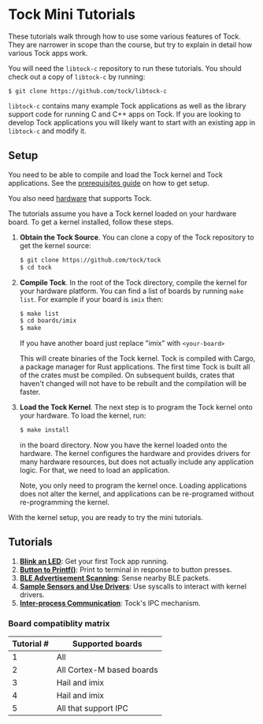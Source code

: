 Tock Mini Tutorials
===================

These tutorials walk through how to use some various features of Tock. They are
narrower in scope than the course, but try to explain in detail how various Tock
apps work.

You will need the `libtock-c` repository to run these tutorials. You should
check out a copy of `libtock-c` by running:

    $ git clone https://github.com/tock/libtock-c

`libtock-c` contains many example Tock applications as well as the library
support code for running C and C++ apps on Tock. If you are looking to develop
Tock applications you will likely want to start with an existing app in
`libtock-c` and modify it.

## Setup

You need to be able to compile and load the Tock kernel and Tock applications.
See the [prerequisites guide](../prerequisites.md) on how to get setup.

You also need [hardware](https://tockos.org/hardware) that supports Tock.

The tutorials assume you have a Tock kernel loaded on your hardware board. To
get a kernel installed, follow these steps.

1. **Obtain the Tock Source**. You can clone a copy of the Tock repository to
   get the kernel source:

    ```bash
    $ git clone https://github.com/tock/tock
    $ cd tock
    ```

2. **Compile Tock**. In the root of the Tock directory, compile the kernel for
   your hardware platform. You can find a list of boards by running `make list`.
   For example if your board is `imix` then:

    ```bash
    $ make list
    $ cd boards/imix
    $ make
    ```

    If you have another board just replace "imix" with `<your-board>`

    This will create binaries of the Tock kernel. Tock is compiled with Cargo, a
    package manager for Rust applications. The first time Tock is built all of
    the crates must be compiled. On subsequent builds, crates that haven't
    changed will not have to be rebuilt and the compilation will be faster.


3. **Load the Tock Kernel**. The next step is to program the Tock kernel onto
   your hardware. To load the kernel, run:

    ```bash
    $ make install
    ```

    in the board directory. Now you have the kernel loaded onto the hardware.
    The kernel configures the hardware and provides drivers for many hardware
    resources, but does not actually include any application logic. For that, we
    need to load an application.

    Note, you only need to program the kernel once. Loading applications does
    not alter the kernel, and applications can be re-programed without
    re-programming the kernel.

With the kernel setup, you are ready to try the mini tutorials.

## Tutorials

1. **[Blink an LED](01_running_blink.md)**: Get your first Tock app running.
1. **[Button to Printf()](02_button_print.md)**: Print to terminal in response
   to button presses.
1. **[BLE Advertisement Scanning](03_ble_scan.md)**: Sense nearby BLE packets.
1. **[Sample Sensors and Use Drivers](04_sensors_and_drivers.md)**: Use syscalls
   to interact with kernel drivers.
1. **[Inter-process Communication](05_ipc.md)**: Tock's IPC mechanism.

### Board compatiblity matrix

| Tutorial #    | Supported boards                |
|---------------|---------------------------------|
| 1             | All                             |
| 2             | All Cortex-M based boards       |
| 3             | Hail and imix                   |
| 4             | Hail and imix                   |
| 5             | All that support IPC            |
